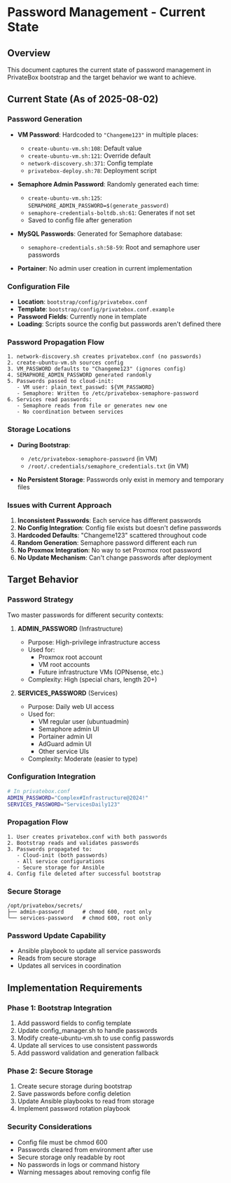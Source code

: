 # Password Management - Current State

## Overview
This document captures the current state of password management in PrivateBox bootstrap and the target behavior we want to achieve.

## Current State (As of 2025-08-02)

### Password Generation
- **VM Password**: Hardcoded to `"Changeme123"` in multiple places:
  - `create-ubuntu-vm.sh:108`: Default value
  - `create-ubuntu-vm.sh:121`: Override default
  - `network-discovery.sh:371`: Config template
  - `privatebox-deploy.sh:78`: Deployment script

- **Semaphore Admin Password**: Randomly generated each time:
  - `create-ubuntu-vm.sh:125`: `SEMAPHORE_ADMIN_PASSWORD=$(generate_password)`
  - `semaphore-credentials-boltdb.sh:61`: Generates if not set
  - Saved to config file after generation

- **MySQL Passwords**: Generated for Semaphore database:
  - `semaphore-credentials.sh:58-59`: Root and semaphore user passwords

- **Portainer**: No admin user creation in current implementation

### Configuration File
- **Location**: `bootstrap/config/privatebox.conf`
- **Template**: `bootstrap/config/privatebox.conf.example`
- **Password Fields**: Currently none in template
- **Loading**: Scripts source the config but passwords aren't defined there

### Password Propagation Flow
```
1. network-discovery.sh creates privatebox.conf (no passwords)
2. create-ubuntu-vm.sh sources config
3. VM_PASSWORD defaults to "Changeme123" (ignores config)
4. SEMAPHORE_ADMIN_PASSWORD generated randomly
5. Passwords passed to cloud-init:
   - VM user: plain_text_passwd: ${VM_PASSWORD}
   - Semaphore: Written to /etc/privatebox-semaphore-password
6. Services read passwords:
   - Semaphore reads from file or generates new one
   - No coordination between services
```

### Storage Locations
- **During Bootstrap**:
  - `/etc/privatebox-semaphore-password` (in VM)
  - `/root/.credentials/semaphore_credentials.txt` (in VM)
  
- **No Persistent Storage**: Passwords only exist in memory and temporary files

### Issues with Current Approach
1. **Inconsistent Passwords**: Each service has different passwords
2. **No Config Integration**: Config file exists but doesn't define passwords
3. **Hardcoded Defaults**: "Changeme123" scattered throughout code
4. **Random Generation**: Semaphore password different each run
5. **No Proxmox Integration**: No way to set Proxmox root password
6. **No Update Mechanism**: Can't change passwords after deployment

## Target Behavior

### Password Strategy
Two master passwords for different security contexts:

1. **ADMIN_PASSWORD** (Infrastructure)
   - Purpose: High-privilege infrastructure access
   - Used for:
     - Proxmox root account
     - VM root accounts
     - Future infrastructure VMs (OPNsense, etc.)
   - Complexity: High (special chars, length 20+)

2. **SERVICES_PASSWORD** (Services)
   - Purpose: Daily web UI access
   - Used for:
     - VM regular user (ubuntuadmin)
     - Semaphore admin UI
     - Portainer admin UI
     - AdGuard admin UI
     - Other service UIs
   - Complexity: Moderate (easier to type)

### Configuration Integration
```bash
# In privatebox.conf
ADMIN_PASSWORD="Complex#Infrastructure@2024!"
SERVICES_PASSWORD="ServicesDaily123"
```

### Propagation Flow
```
1. User creates privatebox.conf with both passwords
2. Bootstrap reads and validates passwords
3. Passwords propagated to:
   - Cloud-init (both passwords)
   - All service configurations
   - Secure storage for Ansible
4. Config file deleted after successful bootstrap
```

### Secure Storage
```
/opt/privatebox/secrets/
├── admin-password      # chmod 600, root only
└── services-password   # chmod 600, root only
```

### Password Update Capability
- Ansible playbook to update all service passwords
- Reads from secure storage
- Updates all services in coordination

## Implementation Requirements

### Phase 1: Bootstrap Integration
1. Add password fields to config template
2. Update config_manager.sh to handle passwords
3. Modify create-ubuntu-vm.sh to use config passwords
4. Update all services to use consistent passwords
5. Add password validation and generation fallback

### Phase 2: Secure Storage
1. Create secure storage during bootstrap
2. Save passwords before config deletion
3. Update Ansible playbooks to read from storage
4. Implement password rotation playbook

### Security Considerations
- Config file must be chmod 600
- Passwords cleared from environment after use
- Secure storage only readable by root
- No passwords in logs or command history
- Warning messages about removing config file